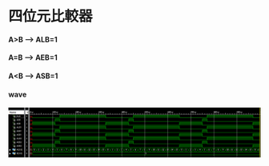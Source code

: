 # 四位元比較器 </br>
#### A>B --> ALB=1 </br>
#### A=B --> AEB=1 </br>
#### A<B --> ASB=1 </br>
#### wave
![img](https://github.com/stevengigi/digital_design__prac/blob/main/comparator_blocker/wave.PNG)
